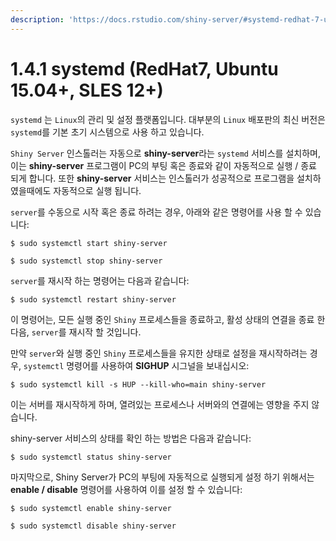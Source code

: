 ```yaml
---
description: 'https://docs.rstudio.com/shiny-server/#systemd-redhat-7-ubuntu-15.04-sles-12'
---
```


# 1.4.1 systemd \(RedHat7, Ubuntu 15.04+, SLES 12+\)

`systemd` 는 `Linux`의 관리 및 설정 플랫폼입니다. 대부분의 `Linux` 배포판의 최신 버전은 `systemd`를 기본 초기 시스템으로 사용 하고 있습니다. 

`Shiny Server` 인스톨러는 자동으로 **shiny-server**라는 `systemd` 서비스를 설치하며, 이는 **shiny-server** 프로그램이 PC의 부팅 혹은 종료와 같이 자동적으로 실행 / 종료 되게 합니다. 또한 **shiny-server** 서비스는 인스톨러가 성공적으로 프로그램을 설치하였을때에도 자동적으로 실행 됩니다. 

`server`를 수동으로 시작 혹은 종료 하려는 경우, 아래와 같은 명령어를 사용 할 수 있습니다: 

```text
$ sudo systemctl start shiny-server
```

```text
$ sudo systemctl stop shiny-server
```

`server`를 재시작 하는 명령어는 다음과 같습니다: 

```text
$ sudo systemctl restart shiny-server
```

이 명령어는, 모든 실행 중인 `Shiny` 프로세스들을 종료하고, 활성 상태의 연결을 종료 한다음, `server`를 재시작 할 것입니다. 

만약 `server`와 실행 중인 `Shiny` 프로세스들을 유지한 상태로 설정을 재시작하려는 경우, `systemctl` 명령어를 사용하여 **SIGHUP** 시그널을 보내십시오:

```text
$ sudo systemctl kill -s HUP --kill-who=main shiny-server
```

이는 서버를 재시작하게 하며, 열려있는 프로세스나 서버와의 연결에는 영향을 주지 않습니다. 

shiny-server 서비스의 상태를 확인 하는 방법은 다음과 같습니다: 

```text
$ sudo systemctl status shiny-server
```

마지막으로, Shiny Server가 PC의 부팅에 자동적으로 실행되게 설정 하기 위해서는 **enable / disable** 명령어를 사용하여 이를 설정 할 수 있습니다:

```text
$ sudo systemctl enable shiny-server
```

```text
$ sudo systemctl disable shiny-server
```

